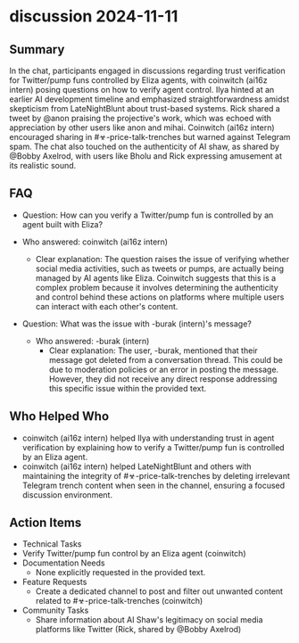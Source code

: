 # discussion 2024-11-11

## Summary

In the chat, participants engaged in discussions regarding trust verification for Twitter/pump funs controlled by Eliza agents, with coinwitch (ai16z intern) posing questions on how to verify agent control. Ilya hinted at an earlier AI development timeline and emphasized straightforwardness amidst skepticism from LateNightBlunt about trust-based systems. Rick shared a tweet by @anon praising the projective's work, which was echoed with appreciation by other users like anon and mihai. Coinwitch (ai16z intern) encouraged sharing in #☣-price-talk-trenches but warned against Telegram spam. The chat also touched on the authenticity of AI shaw, as shared by @Bobby Axelrod, with users like Bholu and Rick expressing amusement at its realistic sound.

## FAQ

- Question: How can you verify a Twitter/pump fun is controlled by an agent built with Eliza?
- Who answered: coinwitch (ai16z intern)

    - Clear explanation: The question raises the issue of verifying whether social media activities, such as tweets or pumps, are actually being managed by AI agents like Eliza. Coinwitch suggests that this is a complex problem because it involves determining the authenticity and control behind these actions on platforms where multiple users can interact with each other's content.

- Question: What was the issue with -burak (intern)'s message?
    - Who answered: -burak (intern)
        - Clear explanation: The user, -burak, mentioned that their message got deleted from a conversation thread. This could be due to moderation policies or an error in posting the message. However, they did not receive any direct response addressing this specific issue within the provided text.

## Who Helped Who

- coinwitch (ai16z intern) helped Ilya with understanding trust in agent verification by explaining how to verify a Twitter/pump fun is controlled by an Eliza agent.
- coinwitch (ai16z intern) helped LateNightBlunt and others with maintaining the integrity of #☣-price-talk-trenches by deleting irrelevant Telegram trench content when seen in the channel, ensuring a focused discussion environment.

## Action Items

- Technical Tasks
- Verify Twitter/pump fun control by an Eliza agent (coinwitch)
- Documentation Needs
    - None explicitly requested in the provided text.
- Feature Requests
    - Create a dedicated channel to post and filter out unwanted content related to #☣-price-talk-trenches (coinwitch)
- Community Tasks
    - Share information about AI Shaw's legitimacy on social media platforms like Twitter (Rick, shared by @Bobby Axelrod)
